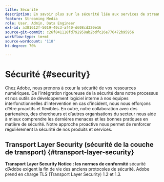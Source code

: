 ```yaml
---
title: Sécurité
description: En savoir plus sur la sécurité liée aux services de streaming multimédia
feature: Streaming Media
role: User, Admin, Data Engineer
exl-id: a301612f-5019-40c3-af40-d608cd320e16
source-git-commit: c26f841118fd792958ab2bdfc26e776472b95956
workflow-type: tm+mt
source-wordcount: '118'
ht-degree: 70%

---
```


# Sécurité {#security}

Chez Adobe, nous prenons à cœur la sécurité de vos ressources numériques. De l’intégration rigoureuse de la sécurité dans notre processus et nos outils de développement logiciel interne à nos équipes interfonctionnelles d’intervention en cas d’incident, nous nous efforçons d’être proactifs et flexibles. En outre, notre collaboration avec des partenaires, des chercheurs et d’autres organisations du secteur nous aide à mieux comprendre les dernières menaces et les bonnes pratiques en matière de sécurité. Notre approche proactive nous permet de renforcer régulièrement la sécurité de nos produits et services.


## Transport Layer Security (sécurité de la couche de transport) {#transport-layer-security}

**Transport Layer Security Notice : les normes de conformité** sécurité d’Adobe exigent la fin de vie des anciens protocoles de sécurité. Adobe prend en charge TLS (Transport Layer Security) 1.2 et 1.3.

